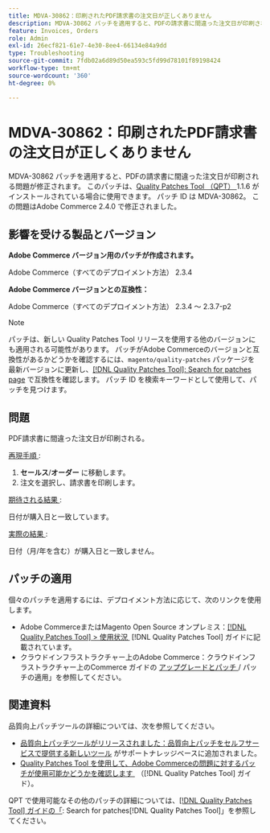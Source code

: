 ```yaml
---
title: MDVA-30862：印刷されたPDF請求書の注文日が正しくありません
description: MDVA-30862 パッチを適用すると、PDFの請求書に間違った注文日が印刷される問題が修正されます。 このパッチは、[Quality Patches Tool （QPT） ] （https://experienceleague.adobe.com/ja/docs/commerce-operations/tools/quality-patches-tool/quality-patches-tool-to-self-serve-quality-patches） 1.1.6 がインストールされている場合に利用できます。 パッチ ID は MDVA-30862。 この問題はAdobe Commerce 2.4.0 で修正されました。
feature: Invoices, Orders
role: Admin
exl-id: 26ecf821-61e7-4e30-8ee4-66134e84a9dd
type: Troubleshooting
source-git-commit: 7fdb02a6d89d50ea593c5fd99d78101f89198424
workflow-type: tm+mt
source-wordcount: '360'
ht-degree: 0%

---
```


# MDVA-30862：印刷されたPDF請求書の注文日が正しくありません

MDVA-30862 パッチを適用すると、PDFの請求書に間違った注文日が印刷される問題が修正されます。 このパッチは、[Quality Patches Tool （QPT） &#x200B;](https://experienceleague.adobe.com/ja/docs/commerce-operations/tools/quality-patches-tool/quality-patches-tool-to-self-serve-quality-patches)1.1.6 がインストールされている場合に使用できます。 パッチ ID は MDVA-30862。 この問題はAdobe Commerce 2.4.0 で修正されました。

## 影響を受ける製品とバージョン

**Adobe Commerce バージョン用のパッチが作成されます。**

Adobe Commerce（すべてのデプロイメント方法） 2.3.4

**Adobe Commerce バージョンとの互換性：**

Adobe Commerce（すべてのデプロイメント方法） 2.3.4 ～ 2.3.7-p2

>[!NOTE]
>
>パッチは、新しい Quality Patches Tool リリースを使用する他のバージョンにも適用される可能性があります。 パッチがAdobe Commerceのバージョンと互換性があるかどうかを確認するには、`magento/quality-patches` パッケージを最新バージョンに更新し、[[!DNL Quality Patches Tool]: Search for patches page](https://experienceleague.adobe.com/ja/docs/commerce-operations/tools/quality-patches-tool/quality-patches-tool-to-self-serve-quality-patches) で互換性を確認します。 パッチ ID を検索キーワードとして使用して、パッチを見つけます。

## 問題

PDF請求書に間違った注文日が印刷される。

<u> 再現手順 </u>:

1. **セールス**/**オーダー** に移動します。
1. 注文を選択し、請求書を印刷します。

<u> 期待される結果 </u>:

日付が購入日と一致しています。

<u> 実際の結果 </u>:

日付（月/年を含む）が購入日と一致しません。

## パッチの適用

個々のパッチを適用するには、デプロイメント方法に応じて、次のリンクを使用します。

* Adobe CommerceまたはMagento Open Source オンプレミス：[[!DNL Quality Patches Tool] > 使用状況 &#x200B;](/help/tools/quality-patches-tool/usage.md) [!DNL Quality Patches Tool] ガイドに記載されています。
* クラウドインフラストラクチャー上のAdobe Commerce：クラウドインフラストラクチャー上のCommerce ガイドの [&#x200B; アップグレードとパッチ &#x200B;](https://experienceleague.adobe.com/docs/commerce-cloud-service/user-guide/develop/upgrade/apply-patches.html?lang=ja)/ パッチの適用」を参照してください。

## 関連資料

品質向上パッチツールの詳細については、次を参照してください。

* [&#x200B; 品質向上パッチツールがリリースされました：品質向上パッチをセルフサービスで提供する新しいツール &#x200B;](https://experienceleague.adobe.com/ja/docs/commerce-operations/tools/quality-patches-tool/quality-patches-tool-to-self-serve-quality-patches) がサポートナレッジベースに追加されました。
* [Quality Patches Tool を使用して、Adobe Commerceの問題に対するパッチが使用可能かどうかを確認します &#x200B;](/help/tools/quality-patches-tool/patches-available-in-qpt/check-patch-for-magento-issue-with-magento-quality-patches.md) （[!DNL Quality Patches Tool] ガイド）。

QPT で使用可能なその他のパッチの詳細については、[[!DNL Quality Patches Tool] ガイドの「](https://experienceleague.adobe.com/tools/commerce-quality-patches/index.html?lang=ja): Search for patches[!DNL Quality Patches Tool]」を参照してください。
